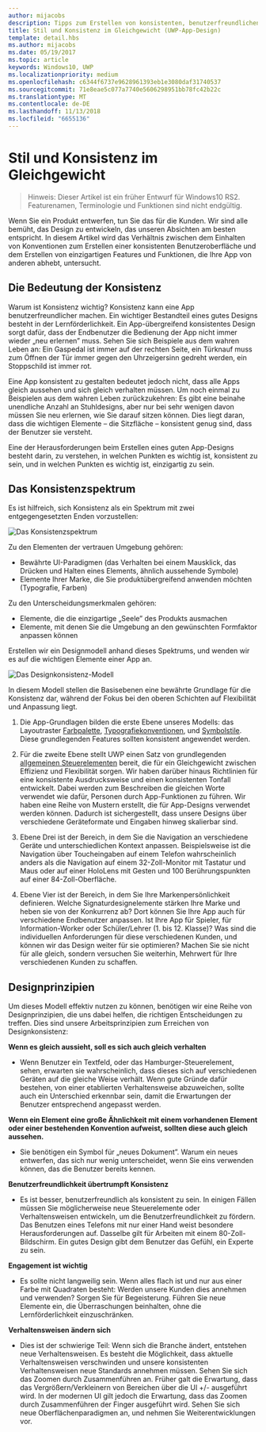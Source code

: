 ```yaml
---
author: mijacobs
description: Tipps zum Erstellen von konsistenten, benutzerfreundlichen Apps, die auch Originalität und Kreativität zum Ausdruck bringen
title: Stil und Konsistenz im Gleichgewicht (UWP-App-Design)
template: detail.hbs
ms.author: mijacobs
ms.date: 05/19/2017
ms.topic: article
keywords: Windows10, UWP
ms.localizationpriority: medium
ms.openlocfilehash: c6344f6737e9628961393eb1e3080daf31740537
ms.sourcegitcommit: 71e8eae5c077a7740e5606298951bb78fc42b22c
ms.translationtype: MT
ms.contentlocale: de-DE
ms.lasthandoff: 11/13/2018
ms.locfileid: "6655136"
---
```

# <a name="balancing-style-and-consistency"></a>Stil und Konsistenz im Gleichgewicht

 

> Hinweis: Dieser Artikel ist ein früher Entwurf für Windows10 RS2. Featurenamen, Terminologie und Funktionen sind nicht endgültig.

Wenn Sie ein Produkt entwerfen, tun Sie das für die Kunden. Wir sind alle bemüht, das Design zu entwickeln, das unseren Absichten am besten entspricht. In diesem Artikel wird das Verhältnis zwischen dem Einhalten von Konventionen zum Erstellen einer konsistenten Benutzeroberfläche und dem Erstellen von einzigartigen Features und Funktionen, die Ihre App von anderen abhebt, untersucht. 

 
## <a name="the-importance-of-consistency"></a>Die Bedeutung der Konsistenz
Warum ist Konsistenz wichtig? Konsistenz kann eine App benutzerfreundlicher machen. Ein wichtiger Bestandteil eines gutes Designs besteht in der Lernförderlichkeit. Ein App-übergreifend konsistentes Design sorgt dafür, dass der Endbenutzer die Bedienung der App nicht immer wieder „neu erlernen” muss. Sehen Sie sich Beispiele aus dem wahren Leben an: Ein Gaspedal ist immer auf der rechten Seite, ein Türknauf muss zum Öffnen der Tür immer gegen den Uhrzeigersinn gedreht werden, ein Stoppschild ist immer rot. 

Eine App konsistent zu gestalten bedeutet jedoch nicht, dass alle Apps gleich aussehen und sich gleich verhalten müssen. Um noch einmal zu Beispielen aus dem wahren Leben zurückzukehren: Es gibt eine beinahe unendliche Anzahl an Stuhldesigns, aber nur bei sehr wenigen davon müssen Sie neu erlernen, wie Sie darauf sitzen können. Dies liegt daran, dass die wichtigen Elemente – die Sitzfläche – konsistent genug sind, dass der Benutzer sie versteht. 

Eine der Herausforderungen beim Erstellen eines guten App-Designs besteht darin, zu verstehen, in welchen Punkten es wichtig ist, konsistent zu sein, und in welchen Punkten es wichtig ist, einzigartig zu sein. 

## <a name="the-consistency-spectrum"></a>Das Konsistenzspektrum
 Es ist hilfreich, sich Konsistenz als ein Spektrum mit zwei entgegengesetzten Enden vorzustellen:


![Das Konsistenzspektrum](images/consistency/consistency-spectrum.png)

Zu den Elementen der vertrauen Umgebung gehören:
-   Bewährte UI-Paradigmen (das Verhalten bei einem Mausklick, das Drücken und Halten eines Elements, ähnlich aussehende Symbole)
-   Elemente Ihrer Marke, die Sie produktübergreifend anwenden möchten (Typografie, Farben)

Zu den Unterscheidungsmerkmalen gehören:
-   Elemente, die die einzigartige „Seele” des Produkts ausmachen
-   Elemente, mit denen Sie die Umgebung an den gewünschten Formfaktor anpassen können

Erstellen wir ein Designmodell anhand dieses Spektrums, und wenden wir es auf die wichtigen Elemente einer App an. 

![Das Designkonsistenz-Modell](images/consistency/design-consistency-model.png)

In diesem Modell stellen die Basisebenen eine bewährte Grundlage für die Konsistenz dar, während der Fokus bei den oberen Schichten auf Flexibilität und Anpassung liegt.  

1. Die App-Grundlagen bilden die erste Ebene unseres Modells: das Layoutraster [Farbpalette](color.md), [Typografiekonventionen](typography.md), und [Symbolstile](icons.md). Diese grundlegenden Features sollten konsistent angewendet werden. 

2. Für die zweite Ebene stellt UWP einen Satz von grundlegenden [allgemeinen Steuerelementen](../controls-and-patterns/index.md) bereit, die für ein Gleichgewicht zwischen Effizienz und Flexibilität sorgen. Wir haben darüber hinaus Richtlinien für eine konsistente Ausdrucksweise und einen konsistenten Tonfall entwickelt. Dabei werden zum Beschreiben die gleichen Worte verwendet wie dafür, Personen durch App-Funktionen zu führen. Wir haben eine Reihe von Mustern erstellt, die für App-Designs verwendet werden können. Dadurch ist sichergestellt, dass unsere Designs über verschiedene Geräteformate und Eingaben hinweg skalierbar sind. 
3. Ebene Drei ist der Bereich, in dem Sie die Navigation an verschiedene Geräte und unterschiedlichen Kontext anpassen. Beispielsweise ist die Navigation über Toucheingaben auf einem Telefon wahrscheinlich anders als die Navigation auf einem 32-Zoll-Monitor mit Tastatur und Maus oder auf einer HoloLens mit Gesten und 100 Berührungspunkten auf einer 84-Zoll-Oberfläche.
4. Ebene Vier ist der Bereich, in dem Sie Ihre Markenpersönlichkeit definieren. Welche Signaturdesignelemente stärken Ihre Marke und heben sie von der Konkurrenz ab? Dort können Sie Ihre App auch für verschiedene Endbenutzer anpassen. Ist Ihre App für Spieler, für Information-Worker oder Schüler/Lehrer (1. bis 12. Klasse)? Was sind die individuellen Anforderungen für diese verschiedenen Kunden, und können wir das Design weiter für sie optimieren? Machen Sie sie nicht für alle gleich, sondern versuchen Sie weiterhin, Mehrwert für Ihre verschiedenen Kunden zu schaffen.  


## <a name="design-principles"></a>Designprinzipien
Um dieses Modell effektiv nutzen zu können, benötigen wir eine Reihe von Designprinzipien, die uns dabei helfen, die richtigen Entscheidungen zu treffen. Dies sind unsere Arbeitsprinzipien zum Erreichen von Designkonsistenz:

**Wenn es gleich aussieht, soll es sich auch gleich verhalten**
-   Wenn Benutzer ein Textfeld, oder das Hamburger-Steuerelement, sehen, erwarten sie wahrscheinlich, dass dieses sich auf verschiedenen Geräten auf die gleiche Weise verhält. Wenn gute Gründe dafür bestehen, von einer etablierten Verhaltensweise abzuweichen, sollte auch ein Unterschied erkennbar sein, damit die Erwartungen der Benutzer entsprechend angepasst werden.

**Wenn ein Element eine große Ähnlichkeit mit einem vorhandenen Element oder einer bestehenden Konvention aufweist, sollten diese auch gleich aussehen.**
-   Sie benötigen ein Symbol für „neues Dokument”. Warum ein neues entwerfen, das sich nur wenig unterscheidet, wenn Sie eins verwenden können, das die Benutzer bereits kennen.

**Benutzerfreundlichkeit übertrumpft Konsistenz**
-   Es ist besser, benutzerfreundlich als konsistent zu sein. In einigen Fällen müssen Sie möglicherweise neue Steuerelemente oder Verhaltensweisen entwickeln, um die Benutzerfreundlichkeit zu fördern. Das Benutzen eines Telefons mit nur einer Hand weist besondere Herausforderungen auf. Dasselbe gilt für Arbeiten mit einem 80-Zoll-Bildschirm. Ein gutes Design gibt dem Benutzer das Gefühl, ein Experte zu sein. 

**Engagement ist wichtig**
-   Es sollte nicht langweilig sein. Wenn alles flach ist und nur aus einer Farbe mit Quadraten besteht: Werden unsere Kunden dies annehmen und verwenden? Sorgen Sie für Begeisterung. Führen Sie neue Elemente ein, die Überraschungen beinhalten, ohne die Lernförderlichkeit einzuschränken. 

**Verhaltensweisen ändern sich**
-   Dies ist der schwierige Teil: Wenn sich die Branche ändert, entstehen neue Verhaltensweisen. Es besteht die Möglichkeit, dass aktuelle Verhaltensweisen verschwinden und unsere konsistenten Verhaltensweisen neue Standards annehmen müssen. Sehen Sie sich das Zoomen durch Zusammenführen an. Früher galt die Erwartung, dass das Vergrößern/Verkleinern von Bereichen über die UI +/- ausgeführt wird. In der modernen UI gilt jedoch die Erwartung, dass das Zoomen durch Zusammenführen der Finger ausgeführt wird. Sehen Sie sich neue Oberflächenparadigmen an, und nehmen Sie Weiterentwicklungen vor. 
